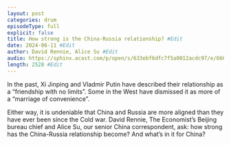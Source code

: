```yaml
---
layout: post
categories: drum
episodeType: full
explicit: false
title: How strong is the China-Russia relationship? #Edit
date: 2024-06-11 #Edit
author: David Rennie, Alice Su #Edit
audio: https://sphinx.acast.com/p/open/s/633ebf6dfc7f5a0012acdc97/e/6668758aa033650012a6f1f5/media.mp3?tk=eyJ1aWQiOiJDQUFTIiwidGsiOiJlT3l4Q2hjciIsImFkcyI6ZmFsc2UsInNwb25zIjpmYWxzZSwidCI6IjJlODRlMDg2LTAyZTUtNGM4MS1iZjQwLTU4NzlkZWU5YjlmZCIsImluIjoiaHR0cHM6Ly9hdGVhbS1wZWdhc3VzLXB1YmxpYy1idWNrZXQtc3RhZ2luZy5zMy1ldS13ZXN0LTEuYW1hem9uYXdzLmNvbS9hdWRpby9pbnRyb19lbXB0eS5tcDMiLCJvdXQiOiJodHRwczovL2F0ZWFtLXBlZ2FzdXMtcHVibGljLWJ1Y2tldC1zdGFnaW5nLnMzLWV1LXdlc3QtMS5hbWF6b25hd3MuY29tL2F1ZGlvL291dHJvX2VtcHR5Lm1wMyIsInN0YXR1cyI6InByaXZhdGUifQ==&sig=aZhJ4lq2_dFcJc-EdguwPcayEduVAD6iKodvLJa0vtw #Edit
length: 2528 #Edit
---
```

In the past, Xi Jinping and Vladmir Putin have described their relationship as a “friendship with no limits”. Some in the West have dismissed it as more of a “marriage of convenience”.

Either way, it is undeniable that China and Russia are more aligned than they have ever been since the Cold war. David Rennie, The Economist’s Beijing bureau chief and Alice Su, our senior China correspondent, ask: how strong has the China-Russia relationship become? And what’s in it for China?